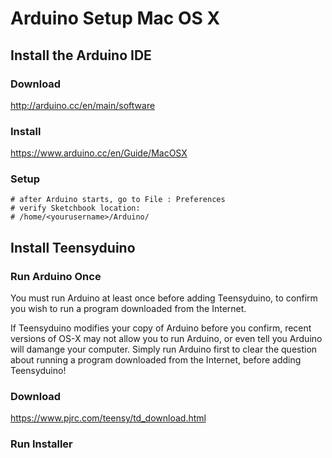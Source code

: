 # Arduino Setup Mac OS X

## Install the Arduino IDE

### Download

<http://arduino.cc/en/main/software>

### Install

<https://www.arduino.cc/en/Guide/MacOSX>

### Setup

```shell
# after Arduino starts, go to File : Preferences
# verify Sketchbook location:
# /home/<yourusername>/Arduino/
```

## Install Teensyduino

### Run Arduino Once

You must run Arduino at least once before adding Teensyduino, to confirm you
wish to run a program downloaded from the Internet.

If Teensyduino modifies your copy of Arduino before you confirm, recent versions
of OS-X may not allow you to run Arduino, or even tell you Arduino will damange
your computer. Simply run Arduino first to clear the question about running a
program downloaded from the Internet, before adding Teensyduino!

### Download

<https://www.pjrc.com/teensy/td_download.html>

### Run Installer
